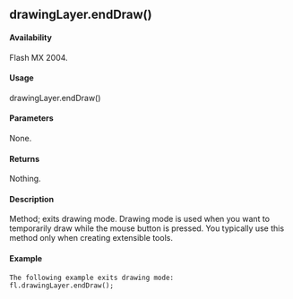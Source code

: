 ## drawingLayer.endDraw()

#### Availability

Flash MX 2004.

#### Usage

drawingLayer.endDraw()

#### Parameters

None.

#### Returns

Nothing.

#### Description

Method; exits drawing mode. Drawing mode is used when you want to temporarily draw while the mouse button is pressed. You typically use this method only when creating extensible tools.

#### Example

```
The following example exits drawing mode:
fl.drawingLayer.endDraw();

```